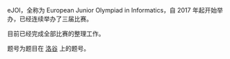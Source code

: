 eJOI，全称为 European Junior Olympiad in Informatics，自 2017 年起开始举办，已经连续举办了三届比赛。

目前已经完成全部比赛的整理工作。

题号为题目在 [洛谷](https://www.luogu.com.cn) 上的题号。